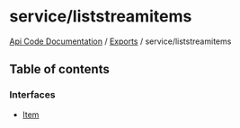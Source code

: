 # service/liststreamitems
[Api Code Documentation](../README.md) / [Exports](../modules.md) / service/liststreamitems

## Table of contents

### Interfaces

- [Item](../interfaces/service_liststreamitems.Item.md)
